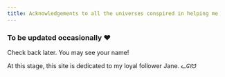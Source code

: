 ```yaml
---
title: Acknowledgements to all the universes conspired in helping me
---
```


### To be updated occasionally ❤

Check back later. You may see your name!

At this stage, this site is dedicated to my loyal follower Jane. ᓚᘏᗢ
